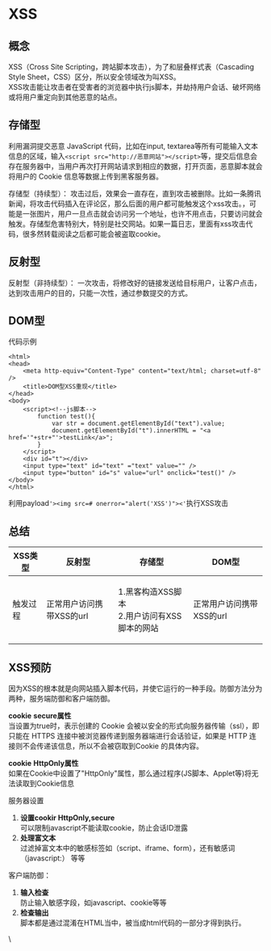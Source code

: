 # XSS

## **概念**

XSS（Cross Site Scripting，跨站脚本攻击），为了和层叠样式表（Cascading Style Sheet，CSS）区分，所以安全领域改为叫XSS。\
XSS攻击能让攻击者在受害者的浏览器中执行js脚本，并劫持用户会话、破坏网络或将用户重定向到其他恶意的站点。

## **存储型**&#x20;

利用漏洞提交恶意 JavaScript 代码，比如在input, textarea等所有可能输入文本信息的区域，输入`<script src="http://恶意网站"></script>`等，提交后信息会存在服务器中，当用户再次打开网站请求到相应的数据，打开页面，恶意脚本就会将用户的 Cookie 信息等数据上传到黑客服务器。

存储型（持续型）： 攻击过后，效果会一直存在，直到攻击被删除。比如一条腾讯新闻，将攻击代码插入在评论区，那么后面的用户都可能触发这个xss攻击。，可能是一张图片，用户一旦点击就会访问另一个地址，也许不用点击，只要访问就会触发。存储型危害特别大，特别是社交网站。如果一篇日志，里面有xss攻击代码，很多然转载阅读之后都可能会被盗取cookie。

## 反射型

反射型（非持续型）： 一次攻击，将修改好的链接发送给目标用户，让客户点击，达到攻击用户的目的，只能一次性，通过参数提交的方式。

## DOM型

代码示例

```markup
<html>
<head>
	<meta http-equiv="Content-Type" content="text/html; charset=utf-8" />
	<title>DOM型XSS重现</title>
</head>
<body>
	<script><!--js脚本-->
		function test(){
			var str = document.getElementById("text").value;
			document.getElementById("t").innerHTML = "<a href='"+str+"'>testLink</a>";
		}
	</script>
	<div id="t"></div>
	<input type="text" id="text" ="text" value="" />
	<input type="button" id="s" value="url" onclick="test()" />
</body>
</html>
```

利用payload`'><img src=# onerror="alert('XSS')"><'`执行XSS攻击

## 总结

| XSS类型 | 反射型             | 存储型                                   | DOM型            |
| ----- | --------------- | ------------------------------------- | --------------- |
| 触发过程  | 正常用户访问携带XSS的url | <p>1.黑客构造XSS脚本<br>2.用户访问有XSS脚本的网站</p> | 正常用户访问携带XSS的url |

## XSS预防 <a href="#xss-yu-fang" id="xss-yu-fang"></a>

因为XSS的根本就是向网站插入脚本代码，并使它运行的一种手段。防御方法分为两种，服务端防御和客户端防御。

**cookie** **secure属性**\
当设置为true时，表示创建的 Cookie 会被以安全的形式向服务器传输（ssl），即只能在 HTTPS 连接中被浏览器传递到服务器端进行会话验证，如果是 HTTP 连接则不会传递该信息，所以不会被窃取到Cookie 的具体内容。

**cookie** **HttpOnly属性**\
如果在Cookie中设置了"HttpOnly"属性，那么通过程序(JS脚本、Applet等)将无法读取到Cookie信息

服务器设置

1. **设置cookir HttpOnly,secure**\
   可以限制javascript不能读取cookie，防止会话ID泄露
2. **处理富文本**\
   过滤掉富文本中的敏感标签如（script、iframe、form），还有敏感词（javascript:） 等等

客户端防御：

1. **输入检查**\
   防止输入敏感字段，如javascript、cookie等等
2. **检查输出**\
   脚本都是通过混淆在HTML当中，被当成html代码的一部分才得到执行。

\
